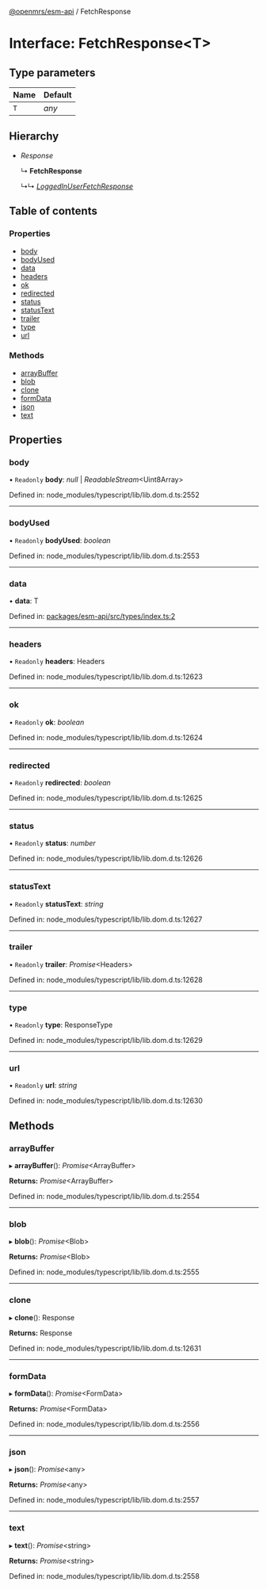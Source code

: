 [@openmrs/esm-api](../API.md) / FetchResponse

# Interface: FetchResponse<T\>

## Type parameters

Name | Default |
:------ | :------ |
`T` | *any* |

## Hierarchy

* *Response*

  ↳ **FetchResponse**

  ↳↳ [*LoggedInUserFetchResponse*](loggedinuserfetchresponse.md)

## Table of contents

### Properties

- [body](fetchresponse.md#body)
- [bodyUsed](fetchresponse.md#bodyused)
- [data](fetchresponse.md#data)
- [headers](fetchresponse.md#headers)
- [ok](fetchresponse.md#ok)
- [redirected](fetchresponse.md#redirected)
- [status](fetchresponse.md#status)
- [statusText](fetchresponse.md#statustext)
- [trailer](fetchresponse.md#trailer)
- [type](fetchresponse.md#type)
- [url](fetchresponse.md#url)

### Methods

- [arrayBuffer](fetchresponse.md#arraybuffer)
- [blob](fetchresponse.md#blob)
- [clone](fetchresponse.md#clone)
- [formData](fetchresponse.md#formdata)
- [json](fetchresponse.md#json)
- [text](fetchresponse.md#text)

## Properties

### body

• `Readonly` **body**: *null* \| *ReadableStream*<Uint8Array\>

Defined in: node_modules/typescript/lib/lib.dom.d.ts:2552

___

### bodyUsed

• `Readonly` **bodyUsed**: *boolean*

Defined in: node_modules/typescript/lib/lib.dom.d.ts:2553

___

### data

• **data**: T

Defined in: [packages/esm-api/src/types/index.ts:2](https://github.com/openmrs/openmrs-esm-core/blob/master/packages/esm-api/src/types/index.ts#L2)

___

### headers

• `Readonly` **headers**: Headers

Defined in: node_modules/typescript/lib/lib.dom.d.ts:12623

___

### ok

• `Readonly` **ok**: *boolean*

Defined in: node_modules/typescript/lib/lib.dom.d.ts:12624

___

### redirected

• `Readonly` **redirected**: *boolean*

Defined in: node_modules/typescript/lib/lib.dom.d.ts:12625

___

### status

• `Readonly` **status**: *number*

Defined in: node_modules/typescript/lib/lib.dom.d.ts:12626

___

### statusText

• `Readonly` **statusText**: *string*

Defined in: node_modules/typescript/lib/lib.dom.d.ts:12627

___

### trailer

• `Readonly` **trailer**: *Promise*<Headers\>

Defined in: node_modules/typescript/lib/lib.dom.d.ts:12628

___

### type

• `Readonly` **type**: ResponseType

Defined in: node_modules/typescript/lib/lib.dom.d.ts:12629

___

### url

• `Readonly` **url**: *string*

Defined in: node_modules/typescript/lib/lib.dom.d.ts:12630

## Methods

### arrayBuffer

▸ **arrayBuffer**(): *Promise*<ArrayBuffer\>

**Returns:** *Promise*<ArrayBuffer\>

Defined in: node_modules/typescript/lib/lib.dom.d.ts:2554

___

### blob

▸ **blob**(): *Promise*<Blob\>

**Returns:** *Promise*<Blob\>

Defined in: node_modules/typescript/lib/lib.dom.d.ts:2555

___

### clone

▸ **clone**(): Response

**Returns:** Response

Defined in: node_modules/typescript/lib/lib.dom.d.ts:12631

___

### formData

▸ **formData**(): *Promise*<FormData\>

**Returns:** *Promise*<FormData\>

Defined in: node_modules/typescript/lib/lib.dom.d.ts:2556

___

### json

▸ **json**(): *Promise*<any\>

**Returns:** *Promise*<any\>

Defined in: node_modules/typescript/lib/lib.dom.d.ts:2557

___

### text

▸ **text**(): *Promise*<string\>

**Returns:** *Promise*<string\>

Defined in: node_modules/typescript/lib/lib.dom.d.ts:2558
